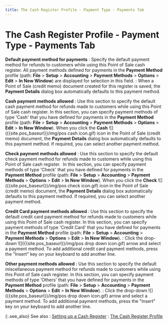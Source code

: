 ```yaml
---
title: The Cash Register Profile - Payment Type - Payments Tab
---
```


# The Cash Register Profile - Payment Type - Payments Tab 


**Default payment method for payments**
: Specify the default payment method for refunds to  customers while using this Point of Sale cash register. All payment methods  defined for payments in the **Payment Method**  profile (path: **File** > **Setup** > **Accounting**  > **Payment Methods** > **Options** > **Edit**  > **In New Window**) are displayed  for selection in this field.
: When a Point of Sale (credit memo) document created  for this register is saved, the **Payment 
 Details** dialog box automatically defaults to this payment method.


**Cash payment methods allowed**
: Use this section to specify the default cash payment  method for refunds made to customers while using this Point of Sale cash  register. In this section, you can specify payment methods of type 'Cash'  that you have defined for payments in the **Payment 
 Method** profile (path: **File**  > **Setup** > **Accounting**  > **Payment Methods** > **Options** > **Edit**  > **In New Window**). When you  click the **Cash** ![]({{site.pos_baseurl}}/img/pos cash icon.gif) icon  in the Point of Sale (credit memo) document, the **Payment 
 Details** dialog box automatically defaults to this payment method.  If required, you can select another payment method.


**Check payment methods allowed**
: Use this section to specify the default check payment  method for refunds made to customers while using this Point of Sale cash  register.  In  this section, you can specify payment methods of type 'Check' that you  have defined for payments in the **Payment 
 Method** profile (path: **File**  > **Setup** > **Accounting**  > **Payment Methods** > **Options** > **Edit**  > **In New Window**). When you  click the **Check** ![]({{site.pos_baseurl}}/img/pos check icon.gif) icon in the Point of Sale (credit memo) document, the **Payment Details** dialog box automatically  defaults to this payment method. If required, you can select another payment  method.


**Credit Card payment methods allowed**
: Use this section to specify the default credit card  payment method for refunds made to customers while using this Point of  Sale cash register. In this section, you can specify payment methods of  type 'Credit Card' that you have defined for payments in the **Payment 
 Method** profile (path: **File**  > **Setup** > **Accounting**  > **Payment Methods** > **Options** > **Edit**  > **In New Window**).
: Click the drop-down ![]({{site.pos_baseurl}}/img/pos drop down icon.gif) arrow and select  a payment method. To add additional credit card payment methods, press  the "Insert" key on your keyboard to add another line.


**Other payment methods allowed**
: Use this section to specify the default miscellaneous  payment method for refunds made to customers while using this Point of  Sale cash register. In this section, you can specify payment methods of  type 'Others' that you have defined for payments in the **Payment 
 Method** profile (path: **File**  > **Setup** > **Accounting**  > **Payment** **Methods**  > **Options** > **Edit**  > **In New Window**).
: Click the drop-down ![]({{site.pos_baseurl}}/img/pos drop down icon.gif) arrow and select  a payment method. To add additional payment methods, press the "Insert"  key on your keyboard to add another line.


{:.see_also}
See also
: [Setting  up a Cash Register]({{site.pos_baseurl}}/pos-setup/cash-registers/setup/setting_up_a_cash_register_pos_set_up.html)
: [The  Cash Register Profile]({{site.pos_baseurl}}/pos-setup/cash-registers/setup/profile/the_cash_register_profilepos_set_up.html)
